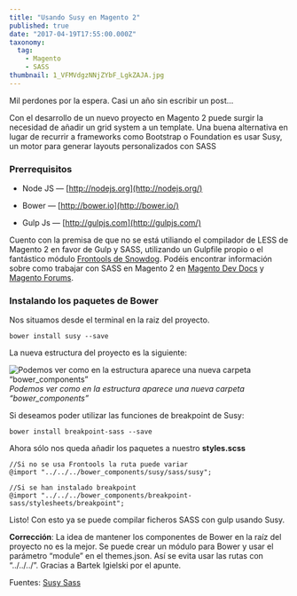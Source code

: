 ```yaml
---
title: "Usando Susy en Magento 2"
published: true
date: "2017-04-19T17:55:00.000Z"
taxonomy:
  tag:
    - Magento
    - SASS
thumbnail: 1_VFMVdgzNNjZYbF_LgkZAJA.jpg
---
```


Mil perdones por la espera. Casi un año sin escribir un post…

Con el desarrollo de un nuevo proyecto en Magento 2 puede surgir la necesidad de añadir un grid system a un template. Una buena alternativa en lugar de recurrir a frameworks como Bootstrap o Foundation es usar Susy, un motor para generar layouts personalizados con SASS

### Prerrequisitos

- Node JS — [http://nodejs.org](http://nodejs.org/)

- Bower — [http://bower.io](http://bower.io/)

- Gulp Js — [http://gulpjs.com](http://gulpjs.com/)

Cuento con la premisa de que no se está utiliando el compilador de LESS de Magento 2 en favor de Gulp y SASS, utilizando un Gulpfile propio o el fantástico módulo [Frontools de Snowdog](https://github.com/SnowdogApps/magento2-frontools). Podéis encontrar información sobre como trabajar con SASS en Magento 2 en [Magento Dev Docs](http://devdocs.magento.com/guides/v2.1/frontend-dev-guide/css-topics/custom_preprocess.html) y [Magento Forums](https://community.magento.com/t5/Less-to-Sass-Community-Project/bd-p/less-to-sass).

### Instalando los paquetes de Bower

Nos situamos desde el terminal en la raiz del proyecto.

    bower install susy --save

La nueva estructura del proyecto es la siguiente:

![Podemos ver como en la estructura aparece una nueva carpeta “bower_components”](https://cdn-images-1.medium.com/max/3580/1*gqjm_6UwOIaLBeaExKqaXw.png)_Podemos ver como en la estructura aparece una nueva carpeta “bower_components”_

Si deseamos poder utilizar las funciones de breakpoint de Susy:

    bower install breakpoint-sass --save

Ahora sólo nos queda añadir los paquetes a nuestro **styles.scss**

    //Si no se usa Frontools la ruta puede variar
    @import "../../../bower_components/susy/sass/susy";

    //Si se han instalado breakpoint
    @import "../../../bower_components/breakpoint-sass/stylesheets/breakpoint";

Listo! Con esto ya se puede compilar ficheros SASS con gulp usando Susy.

**Corrección**: La idea de mantener los componentes de Bower en la raíz del proyecto no es la mejor. Se puede crear un módulo para Bower y usar el parámetro “module” en el themes.json. Así se evita usar las rutas con “../../../”. Gracias a Bartek Igielski por el apunte.

Fuentes: [Susy Sass](http://susy.oddbird.net/)

